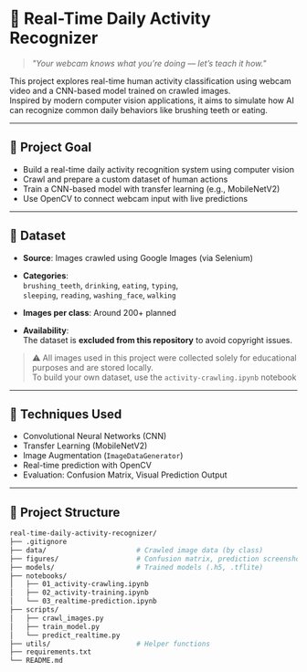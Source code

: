 # 🎥 Real-Time Daily Activity Recognizer

> *"Your webcam knows what you’re doing — let’s teach it how."*

This project explores real-time human activity classification using webcam video and a CNN-based model trained on crawled images.  
Inspired by modern computer vision applications, it aims to simulate how AI can recognize common daily behaviors like brushing teeth or eating.

---

## 🎯 Project Goal

- Build a real-time daily activity recognition system using computer vision
- Crawl and prepare a custom dataset of human actions
- Train a CNN-based model with transfer learning (e.g., MobileNetV2)
- Use OpenCV to connect webcam input with live predictions

---

## 📁 Dataset

- **Source**: Images crawled using Google Images (via Selenium)  
- **Categories**:  
  `brushing_teeth`, `drinking`, `eating`, `typing`,  
  `sleeping`, `reading`, `washing_face`, `walking`

- **Images per class**: Around 200+ planned  
- **Availability**:  
  The dataset is **excluded from this repository** to avoid copyright issues.

> ⚠️ All images used in this project were collected solely for educational purposes and are stored locally.  
> To build your own dataset, use the `activity-crawling.ipynb` notebook 

---

## 🔧 Techniques Used

- Convolutional Neural Networks (CNN)
- Transfer Learning (MobileNetV2)
- Image Augmentation (`ImageDataGenerator`)
- Real-time prediction with OpenCV
- Evaluation: Confusion Matrix, Visual Prediction Output

---

## 🧱 Project Structure

```bash
real-time-daily-activity-recognizer/
├── .gitignore
├── data/                      # Crawled image data (by class)
├── figures/                   # Confusion matrix, prediction screenshots
├── models/                    # Trained models (.h5, .tflite)
├── notebooks/
│   ├── 01_activity-crawling.ipynb
│   ├── 02_activity-training.ipynb
│   └── 03_realtime-prediction.ipynb
├── scripts/
│   ├── crawl_images.py
│   ├── train_model.py
│   └── predict_realtime.py
├── utils/                     # Helper functions
├── requirements.txt
└── README.md

